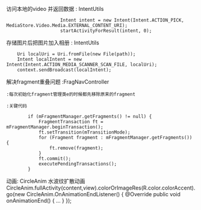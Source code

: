 访问本地的video 并返回数据   :        IntentUtils

                        Intent intent = new Intent(Intent.ACTION_PICK, MediaStore.Video.Media.EXTERNAL_CONTENT_URI);
                        startActivityForResult(intent, 0);

存储图片后把图片加入相册   :    IntentUtils

        Uri localUri = Uri.fromFile(new File(path));
        Intent localIntent = new Intent(Intent.ACTION_MEDIA_SCANNER_SCAN_FILE, localUri);
        context.sendBroadcast(localIntent);


解决fragment重叠问题      :FragNavController

    :每次初始化fragment管理类e的时候都先移除原来的fragment

    :关键代码

            if (mFragmentManager.getFragments() != null) {
                FragmentTransaction ft = mFragmentManager.beginTransaction();
                ft.setTransition(mTransitionMode);
                for (Fragment fragment : mFragmentManager.getFragments()) {
                    ft.remove(fragment);
                }
                ft.commit();
                executePendingTransactions();
            }

动画: CircleAnim 水波纹扩散动画
 CircleAnim.fullActivity(content,view).colorOrImageRes(R.color.colorAccent).go(new CircleAnim.OnAnimationEndListener() {
                    @Override
                    public void onAnimationEnd() {
                      ...
                    }
                });